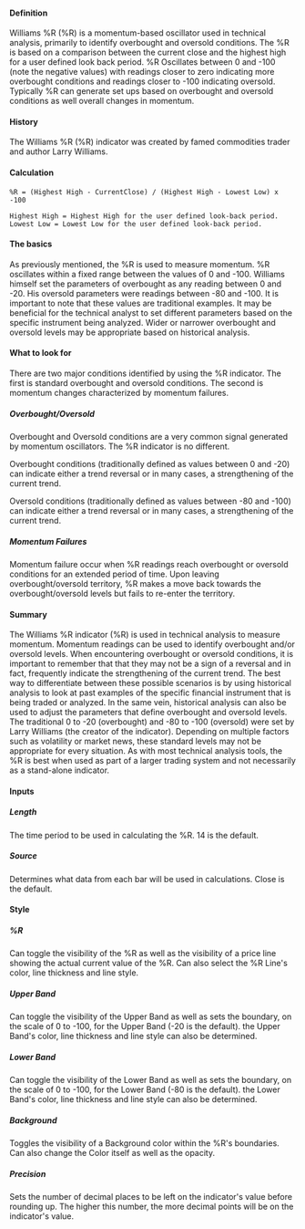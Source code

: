 #### Definition

Williams %R (%R) is a momentum-based oscillator used in technical analysis, primarily to identify overbought and oversold conditions. The %R is based on a comparison between the current close and the highest high for a user defined look back period. %R Oscillates between 0 and -100 (note the negative values) with readings closer to zero indicating more overbought conditions and readings closer to -100 indicating oversold. Typically %R can generate set ups based on overbought and oversold conditions as well overall changes in momentum.

#### History

The Williams %R (%R) indicator was created by famed commodities trader and author Larry Williams.

#### Calculation

```
%R = (Highest High - CurrentClose) / (Highest High - Lowest Low) x -100

Highest High = Highest High for the user defined look-back period.
Lowest Low = Lowest Low for the user defined look-back period.
```

#### The basics

As previously mentioned, the %R is used to measure momentum. %R oscillates within a fixed range between the values of 0 and -100. Williams himself set the parameters of overbought as any reading between 0 and -20. His oversold parameters were readings between -80 and -100. It is important to note that these values are traditional examples. It may be beneficial for the technical analyst to set different parameters based on the specific instrument being analyzed. Wider or narrower overbought and oversold levels may be appropriate based on historical analysis.

#### What to look for

There are two major conditions identified by using the %R indicator. The first is standard overbought and oversold conditions. The second is momentum changes characterized by momentum failures.

##### Overbought/Oversold

Overbought and Oversold conditions are a very common signal generated by momentum oscillators. The %R indicator is no different.

Overbought conditions (traditionally defined as values between 0 and -20) can indicate either a trend reversal or in many cases, a strengthening of the current trend.

Oversold conditions (traditionally defined as values between -80 and -100) can indicate either a trend reversal or in many cases, a strengthening of the current trend.

##### Momentum Failures

Momentum failure occur when %R readings reach overbought or oversold conditions for an extended period of time. Upon leaving overbought/oversold territory, %R makes a move back towards the overbought/oversold levels but fails to re-enter the territory.

#### Summary

The Williams %R indicator (%R) is used in technical analysis to measure momentum. Momentum readings can be used to identify overbought and/or oversold levels. When encountering overbought or oversold conditions, it is important to remember that that they may not be a sign of a reversal and in fact, frequently indicate the strengthening of the current trend. The best way to differentiate between these possible scenarios is by using historical analysis to look at past examples of the specific financial instrument that is being traded or analyzed. In the same vein, historical analysis can also be used to adjust the parameters that define overbought and oversold levels. The traditional 0 to -20 (overbought) and -80 to -100 (oversold) were set by Larry Williams (the creator of the indicator). Depending on multiple factors such as volatility or market news, these standard levels may not be appropriate for every situation. As with most technical analysis tools, the %R is best when used as part of a larger trading system and not necessarily as a stand-alone indicator.

#### Inputs

##### Length

The time period to be used in calculating the %R. 14 is the default.

##### Source

Determines what data from each bar will be used in calculations. Close is the default.

#### Style

##### %R

Can toggle the visibility of the %R as well as the visibility of a price line showing the actual current value of the %R. Can also select the %R Line's color, line thickness and line style.

##### Upper Band

Can toggle the visibility of the Upper Band as well as sets the boundary, on the scale of 0 to -100, for the Upper Band (-20 is the default). the Upper Band's color, line thickness and line style can also be determined.

##### Lower Band

Can toggle the visibility of the Lower Band as well as sets the boundary, on the scale of 0 to -100, for the Lower Band (-80 is the default). the Lower Band's color, line thickness and line style can also be determined.

##### Background

Toggles the visibility of a Background color within the %R's boundaries. Can also change the Color itself as well as the opacity.

##### Precision

Sets the number of decimal places to be left on the indicator's value before rounding up. The higher this number, the more decimal points will be on the indicator's value.